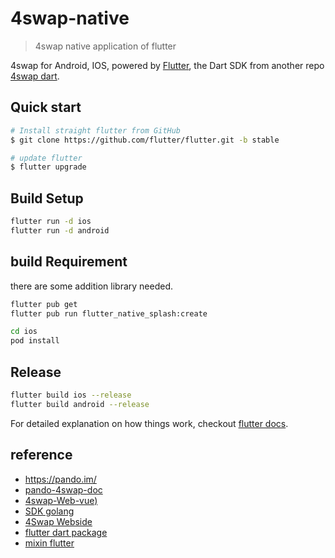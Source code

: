 # 4swap-native

> 4swap native application of flutter

4swap for Android, IOS, powered by [Flutter](https://flutter.dev/), the Dart SDK from another repo [4swap dart](https://github.com/bubiji/4swap_dart_sdk).


## Quick start

``` bash
# Install straight flutter from GitHub
$ git clone https://github.com/flutter/flutter.git -b stable

# update flutter
$ flutter upgrade

```

## Build Setup

``` bash
flutter run -d ios
flutter run -d android
```
## build Requirement

there are some addition library needed.
``` bash
flutter pub get
flutter pub run flutter_native_splash:create

cd ios
pod install
```
## Release

``` bash
flutter build ios --release
flutter build android --release
```
For detailed explanation on how things work, checkout [flutter docs](https://docs.flutter.dev/).


## reference

- <https://pando.im/>  
- [pando-4swap-doc](https://docs.pando.im/developer/intro)  
- [4swap-Web-vue)](https://github.com/fox-one/4swap-web)  
- [SDK golang](https://github.com/fox-one/4swap-sdk-go) 
- [4Swap Webside](https://app.4swap.org/#/pool)  
- [flutter dart package](https://pub.dev/publishers/mixin.dev/packages)  
- [mixin flutter](https://github.com/MixinNetwork/flutter-app)
